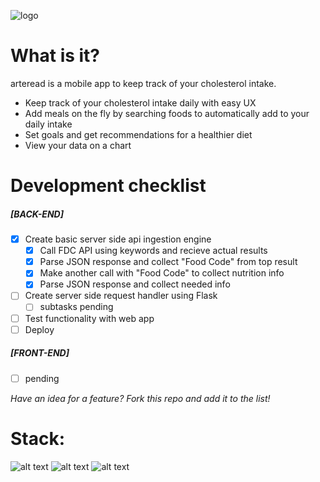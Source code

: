 ![logo](https://i.imgur.com/lw6P8yt.png)

# What is it?
arteread is a mobile app to keep track of your cholesterol intake. 

  - Keep track of your cholesterol intake daily with easy UX
  - Add meals on the fly by searching foods to automatically add to your daily intake
  - Set goals and get recommendations for a healthier diet
  - View your data on a chart

# Development checklist
##### [BACK-END]
- [X] Create basic server side api ingestion engine
  - [X] Call FDC API using keywords and recieve actual results
  - [X] Parse JSON response and collect "Food Code" from top result
  - [X] Make another call with "Food Code" to collect nutrition info
  - [X] Parse JSON response and collect needed info
- [ ] Create server side request handler using Flask
  - [ ] subtasks pending
- [ ] Test functionality with web app
- [ ] Deploy 
##### [FRONT-END]
- [ ] pending

*Have an idea for a feature? Fork this repo and add it to the list!*
 
# Stack:

![alt text][flask_logo] ![alt text][python_logo] ![alt text][swift_logo]

[flask_logo]: https://i.imgur.com/AwtdvZ8.png "Flask"
[python_logo]: https://cdn4.iconfinder.com/data/icons/logos-and-brands/512/267_Python_logo-128.png "Python"
[swift_logo]: https://cdn4.iconfinder.com/data/icons/logos-and-brands/512/332_Swift_logo-128.png "Swift"
